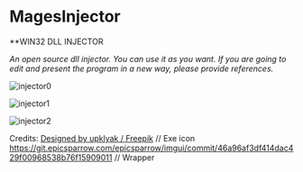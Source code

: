 # MagesInjector
**WIN32 DLL INJECTOR

*An open source dll injector. You can use it as you want. If you are going to edit and present the program in a new way, please provide references.*

![injector0](https://user-images.githubusercontent.com/56451989/125205116-66eae880-e289-11eb-8161-70ea40cca5bd.png)

![injector1](https://user-images.githubusercontent.com/56451989/125205117-694d4280-e289-11eb-9586-7eaee11750e7.png)

![injector2](https://user-images.githubusercontent.com/56451989/125205169-9ef22b80-e289-11eb-87f8-cb6f89657e86.png)

Credits: 
<a href="http://www.freepik.com">Designed by upklyak / Freepik</a> // Exe icon
https://git.epicsparrow.com/epicsparrow/imgui/commit/46a96af3df414dac429f00968538b76f15909011 // Wrapper 
